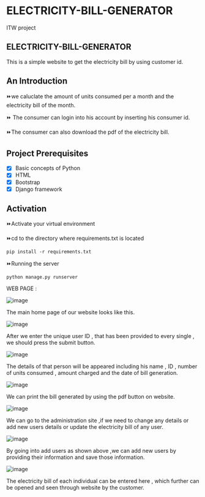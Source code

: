 # ELECTRICITY-BILL-GENERATOR
ITW project
## ELECTRICITY-BILL-GENERATOR
This is a simple website to get the electricity bill by using customer id.

## An Introduction

⏩we caluclate the amount of units consumed per a month and the electricity bill of the month.

⏩ The consumer can login into his account by inserting his consumer id.

⏩The consumer can also download the pdf of the electricity bill.


## Project Prerequisites

- [x] Basic concepts of Python
- [x] HTML
- [x] Bootstrap
- [x] Django framework 

## Activation

⏩Activate your virtual environment

⏩cd to the directory where requirements.txt is located


    pip install -r requirements.txt


⏩Running the server


    python manage.py runserver
    
    
   WEB PAGE :
   
![image](https://user-images.githubusercontent.com/76596566/123521412-2198b980-d6d4-11eb-9f03-4d3585cb53f0.png)

The main home page of our website looks like this. 

![image](https://user-images.githubusercontent.com/76596566/123521449-60c70a80-d6d4-11eb-8d59-e073dfdbd17e.png)

After we enter the unique user ID , that has been provided to every single , we should press the submit button.

![image](https://user-images.githubusercontent.com/76596566/123521476-75a39e00-d6d4-11eb-835d-629a258f63e0.png)

The details of that person will be appeared including his name , ID , number of units consumed , amount charged and the date of bill generation.

![image](https://user-images.githubusercontent.com/76596566/123531395-c55c8680-d721-11eb-96f5-6b70db2c57e6.png)

We can print the bill generated by using the pdf button on website.

![image](https://user-images.githubusercontent.com/76596566/123521493-8eac4f00-d6d4-11eb-9817-6bf46c77fd24.png)

We can go to the administration site ,if we need to change any details or add new users details or update the electricity bill of any user.

![image](https://user-images.githubusercontent.com/76596566/123521520-bdc2c080-d6d4-11eb-90c4-b34a68a76468.png)

By going into add users as shown above ,we can add new users by providing their information and save those information.

![image](https://user-images.githubusercontent.com/76596566/123521524-c87d5580-d6d4-11eb-8550-3f20c2a2d4b9.png)

The electricity bill of each individual can be entered here , which further can be opened and seen through website by the customer.








  

  
    
    

    

